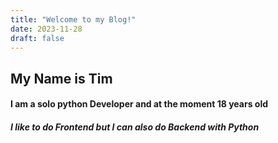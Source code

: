 ```yaml
---
title: "Welcome to my Blog!"
date: 2023-11-28
draft: false
---
```


## My Name is Tim
#### I am a solo python Developer and at the moment 18 years old
##### I like to do Frontend but I can also do Backend with Python